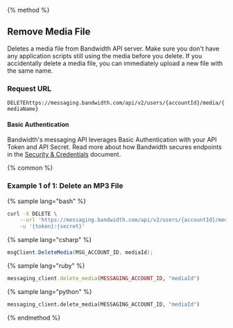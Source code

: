 {% method %}

## Remove Media File
Deletes a media file from Bandwidth API server. Make sure you don't have any application scripts still using the media before you delete. If you accidentally delete a media file, you can immediately upload a new file with the same name.

### Request URL

<code class="delete">DELETE</code>`https://messaging.bandwidth.com/api/v2/users/{accountId}/media/{mediaName}`

#### Basic Authentication

Bandwidth's messaging API leverages Basic Authentication with your API Token and API Secret. Read more about how Bandwidth secures endpoints in the [Security & Credentials](../../../guides/accountCredentials.md) document.

{% common %}

### Example 1 of 1: Delete an MP3 File

{% sample lang="bash" %}

```bash
curl -X DELETE \
    --url 'https://messaging.bandwidth.com/api/v2/users/{accountId}/media/{mediaName}' \
	-u '{token}:{secret}'
```

{% sample lang="csharp" %}

```csharp
msgClient.DeleteMedia(MSG_ACCOUNT_ID, mediaId);
```


{% sample lang="ruby" %}

```ruby
messaging_client.delete_media(MESSAGING_ACCOUNT_ID, "mediaId")
```

{% sample lang="python" %}

```python
messaging_client.delete_media(MESSAGING_ACCOUNT_ID, "mediaId")
```

{% endmethod %}
